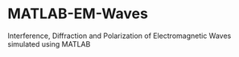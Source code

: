 # MATLAB-EM-Waves
 Interference, Diffraction and Polarization of Electromagnetic Waves simulated using MATLAB
